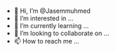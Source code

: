 - 👋 Hi, I’m @Jasemmuhmed
- 👀 I’m interested in ...
- 🌱 I’m currently learning ...
- 💞️ I’m looking to collaborate on ...
- 📫 How to reach me ...

<!---
Jasemmuhmed/Jasemmuhmed is a ✨ special ✨ repository because its `README.md` (this file) appears on your GitHub profile.
You can click the Preview link to take a look at your changes.
--->
